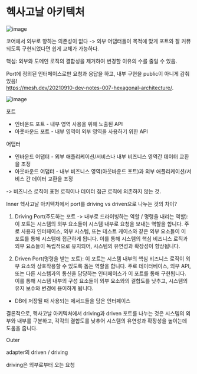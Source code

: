 # 헥사고날 아키텍처

![image](https://user-images.githubusercontent.com/48412963/235394711-b6755496-510b-4575-a4ae-3bd62ac75404.png)

코어에서 외부로 향하는 의존성이 없다
-> 외부 어댑터들이 목적에 맞게 포트와 잘 커뮤되도록 구현되었다면 쉽게 교체가 가능하다.  

핵심: 외부와 도메인 로직의 결합성을 제거하여 변경할 이유의 수를 줄일 수 있음.  

Port에 정의된 인터페이스로만 요청과 응답을 하고, 내부 구현을 public이 아니게 감춰있음!  
https://mesh.dev/20210910-dev-notes-007-hexagonal-architecture/. 

![image](https://user-images.githubusercontent.com/48412963/235394784-66835e7a-ce91-47ff-8e1d-8967fdaac17f.png)

포트
* 인바운드 포트 - 내부 영역 사용을 위해 노출된 API
* 아웃바운드 포트 - 내부 영역이 외부 영역을 사용하기 위한 API

어댑터
* 인바운드 어댑터 - 외부 애플리케이션/서비스나 내부 비즈니스 영역간 데이터 교환을 조정
* 아웃바운드 어댑터 - 내부 비즈니스 영역(아웃바운드 포트)과 외부 애플리케이션/서비스 간 데이터 교환을 조정

-> 비즈니스 로직이 표현 로직이나 데이터 접근 로직에 의존하지 않는 것.


Inner
헥사고날 아키텍처에서 port를 driving vs driven으로 나누는 것의 차이?

1. Driving Port(주도하는 포트 -> 내부로 드라이빙하는 역할 / 명령을 내리는 역할): 이 포트는 시스템의 외부 요소들이 시스템 내부로 요청을 보내는 역할을 합니다. 주로 사용자 인터페이스, 외부 시스템, 또는 테스트 케이스와 같은 외부 요소들이 이 포트를 통해 시스템에 접근하게 됩니다. 이를 통해 시스템의 핵심 비즈니스 로직과 외부 요소들이 독립적으로 유지되어, 시스템의 유연성과 확장성이 향상됩니다.

2. Driven Port(명령을 받는 포트): 이 포트는 시스템 내부의 핵심 비즈니스 로직이 외부 요소와 상호작용할 수 있도록 돕는 역할을 합니다. 주로 데이터베이스, 외부 API, 또는 다른 시스템과의 통신을 담당하는 인터페이스가 이 포트를 통해 구현됩니다. 이를 통해 시스템 내부의 구성 요소들이 외부 요소와의 결합도를 낮추고, 시스템의 유지 보수와 변경에 용이하게 됩니다.
* DB에 저장될 때 사용되는 메서드들을 담은 인터페이스

결론적으로, 헥사고날 아키텍처에서 driving과 driven 포트를 나누는 것은 시스템의 외부와 내부를 구분하고, 각각의 결합도를 낮추어 시스템의 유연성과 확장성을 높이는데 도움을 줍니다.   

Outer

adapter의 driven / driving

driving은 외부로부터 오는 요청
